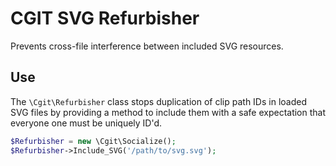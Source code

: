 # CGIT SVG Refurbisher

Prevents cross-file interference between included SVG resources.

## Use

The `\Cgit\Refurbisher` class stops duplication of clip path IDs in loaded SVG files by
providing a method to include them with a safe expectation that everyone one must be uniquely ID'd.

~~~ php
$Refurbisher = new \Cgit\Socialize();
$Refurbisher->Include_SVG('/path/to/svg.svg');
~~~
